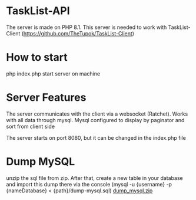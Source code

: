 # TaskList-API

The server is made on PHP 8.1. This server is needed to work with TaskList-Client (https://github.com/TheTupok/TaskList-Client)

# How to start

php index.php start server on machine

# Server Features

The server communicates with the client via a websocket (Ratchet). Works with all data through mysql. Mysql configured to display by paginator and sort from client side

The server starts on port 8080, but it can be changed in the index.php file


# Dump MySQL
unzip the sql file from zip. After that, create a new table in your database and import this dump there via the console (mysql -u {username} -p {nameDatabase} < {path}/dump-mysql.sql)
[dump_mysql.zip](https://github.com/TheTupok/TaskList-API/files/10123923/dump_mysql.zip)
